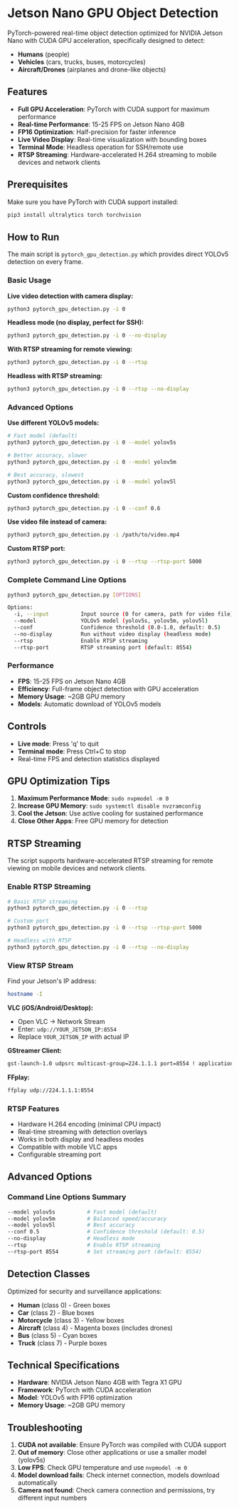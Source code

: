 # Jetson Nano GPU Object Detection

PyTorch-powered real-time object detection optimized for NVIDIA Jetson Nano with CUDA GPU acceleration, specifically designed to detect:
- **Humans** (people)
- **Vehicles** (cars, trucks, buses, motorcycles)  
- **Aircraft/Drones** (airplanes and drone-like objects)

## Features

- **Full GPU Acceleration**: PyTorch with CUDA support for maximum performance
- **Real-time Performance**: 15-25 FPS on Jetson Nano 4GB
- **FP16 Optimization**: Half-precision for faster inference
- **Live Video Display**: Real-time visualization with bounding boxes
- **Terminal Mode**: Headless operation for SSH/remote use
- **RTSP Streaming**: Hardware-accelerated H.264 streaming to mobile devices and network clients

## Prerequisites

Make sure you have PyTorch with CUDA support installed:
```bash
pip3 install ultralytics torch torchvision
```

## How to Run

The main script is `pytorch_gpu_detection.py` which provides direct YOLOv5 detection on every frame.

### Basic Usage

**Live video detection with camera display:**
```bash
python3 pytorch_gpu_detection.py -i 0
```

**Headless mode (no display, perfect for SSH):**
```bash
python3 pytorch_gpu_detection.py -i 0 --no-display
```

**With RTSP streaming for remote viewing:**
```bash
python3 pytorch_gpu_detection.py -i 0 --rtsp
```

**Headless with RTSP streaming:**
```bash
python3 pytorch_gpu_detection.py -i 0 --rtsp --no-display
```

### Advanced Options

**Use different YOLOv5 models:**
```bash
# Fast model (default)
python3 pytorch_gpu_detection.py -i 0 --model yolov5s

# Better accuracy, slower
python3 pytorch_gpu_detection.py -i 0 --model yolov5m

# Best accuracy, slowest
python3 pytorch_gpu_detection.py -i 0 --model yolov5l
```

**Custom confidence threshold:**
```bash
python3 pytorch_gpu_detection.py -i 0 --conf 0.6
```

**Use video file instead of camera:**
```bash
python3 pytorch_gpu_detection.py -i /path/to/video.mp4
```

**Custom RTSP port:**
```bash
python3 pytorch_gpu_detection.py -i 0 --rtsp --rtsp-port 5000
```

### Complete Command Line Options

```bash
python3 pytorch_gpu_detection.py [OPTIONS]

Options:
  -i, --input          Input source (0 for camera, path for video file)
  --model              YOLOv5 model (yolov5s, yolov5m, yolov5l)
  --conf               Confidence threshold (0.0-1.0, default: 0.5)
  --no-display         Run without video display (headless mode)
  --rtsp               Enable RTSP streaming
  --rtsp-port          RTSP streaming port (default: 8554)
```

### Performance

- **FPS**: 15-25 FPS on Jetson Nano 4GB
- **Efficiency**: Full-frame object detection with GPU acceleration
- **Memory Usage**: ~2GB GPU memory
- **Models**: Automatic download of YOLOv5 models

## Controls

- **Live mode**: Press 'q' to quit
- **Terminal mode**: Press Ctrl+C to stop
- Real-time FPS and detection statistics displayed

## GPU Optimization Tips

1. **Maximum Performance Mode**: `sudo nvpmodel -m 0`
2. **Increase GPU Memory**: `sudo systemctl disable nvzramconfig`
3. **Cool the Jetson**: Use active cooling for sustained performance
4. **Close Other Apps**: Free GPU memory for detection

## RTSP Streaming

The script supports hardware-accelerated RTSP streaming for remote viewing on mobile devices and network clients.

### Enable RTSP Streaming
```bash
# Basic RTSP streaming
python3 pytorch_gpu_detection.py -i 0 --rtsp

# Custom port
python3 pytorch_gpu_detection.py -i 0 --rtsp --rtsp-port 5000

# Headless with RTSP
python3 pytorch_gpu_detection.py -i 0 --rtsp --no-display
```

### View RTSP Stream
Find your Jetson's IP address:
```bash
hostname -I
```

**VLC (iOS/Android/Desktop):**
- Open VLC → Network Stream
- Enter: `udp://YOUR_JETSON_IP:8554`
- Replace `YOUR_JETSON_IP` with actual IP

**GStreamer Client:**
```bash
gst-launch-1.0 udpsrc multicast-group=224.1.1.1 port=8554 ! application/x-rtp ! rtph264depay ! h264parse ! omxh264dec ! autovideosink
```

**FFplay:**
```bash
ffplay udp://224.1.1.1:8554
```

### RTSP Features
- Hardware H.264 encoding (minimal CPU impact)
- Real-time streaming with detection overlays
- Works in both display and headless modes
- Compatible with mobile VLC apps
- Configurable streaming port

## Advanced Options

### Command Line Options Summary
```bash
--model yolov5s          # Fast model (default)
--model yolov5m          # Balanced speed/accuracy  
--model yolov5l          # Best accuracy
--conf 0.5               # Confidence threshold (default: 0.5)
--no-display             # Headless mode
--rtsp                   # Enable RTSP streaming
--rtsp-port 8554         # Set streaming port (default: 8554)
```

## Detection Classes

Optimized for security and surveillance applications:
- **Human** (class 0) - Green boxes
- **Car** (class 2) - Blue boxes  
- **Motorcycle** (class 3) - Yellow boxes
- **Aircraft** (class 4) - Magenta boxes (includes drones)
- **Bus** (class 5) - Cyan boxes
- **Truck** (class 7) - Purple boxes

## Technical Specifications

- **Hardware**: NVIDIA Jetson Nano 4GB with Tegra X1 GPU
- **Framework**: PyTorch with CUDA acceleration
- **Model**: YOLOv5 with FP16 optimization
- **Memory Usage**: ~2GB GPU memory

## Troubleshooting

1. **CUDA not available**: Ensure PyTorch was compiled with CUDA support
2. **Out of memory**: Close other applications or use a smaller model (yolov5s)
3. **Low FPS**: Check GPU temperature and use `nvpmodel -m 0`
4. **Model download fails**: Check internet connection, models download automatically
5. **Camera not found**: Check camera connection and permissions, try different input numbers